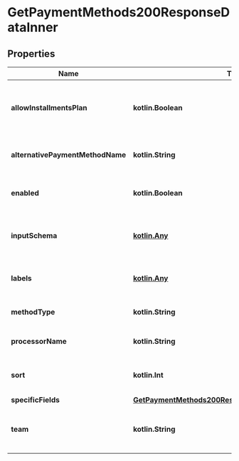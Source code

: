 
# GetPaymentMethods200ResponseDataInner

## Properties
Name | Type | Description | Notes
------------ | ------------- | ------------- | -------------
**allowInstallmentsPlan** | **kotlin.Boolean** | Indica si se permite el plan de cuotas para este método de pago. |  [optional]
**alternativePaymentMethodName** | **kotlin.String** | Nombre del método de pago alternativo. |  [optional]
**enabled** | **kotlin.Boolean** | Indica si el método de pago está habilitado. |  [optional]
**inputSchema** | [**kotlin.Any**](.md) | Esquema de entrada para el método de pago. |  [optional]
**labels** | [**kotlin.Any**](.md) | Etiquetas asociadas al método de pago. |  [optional]
**methodType** | **kotlin.String** | Tipo de método de pago. |  [optional]
**processorName** | **kotlin.String** | Nombre del procesador de pagos. |  [optional]
**sort** | **kotlin.Int** | Valor de clasificación del método de pago. |  [optional]
**specificFields** | [**GetPaymentMethods200ResponseDataInnerSpecificFields**](GetPaymentMethods200ResponseDataInnerSpecificFields.md) |  |  [optional]
**team** | **kotlin.String** | Equipo o plataforma asociada al método de pago. |  [optional]



